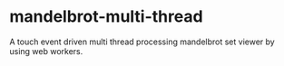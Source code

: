# mandelbrot-multi-thread
A touch event driven multi thread processing mandelbrot set viewer by using web workers.
